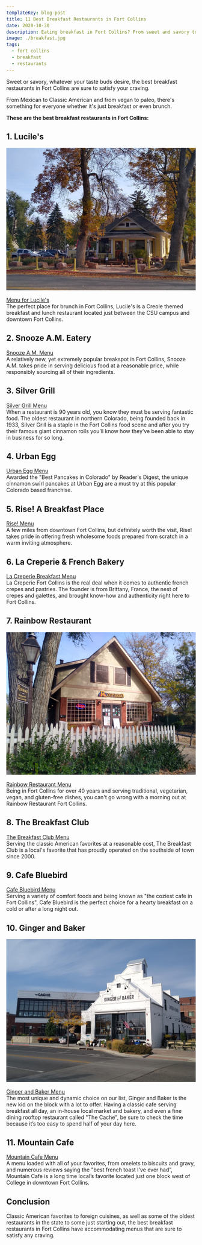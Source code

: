 ```yaml
---
templateKey: blog-post
title: 11 Best Breakfast Restaurants in Fort Collins
date: 2020-10-30
description: Eating breakfast in Fort Collins? From sweet and savory to gluten free and vegan, the best breakfast restaurants in Fort Collins have something for everyone. 
image: ./breakfast.jpg
tags:
  - fort collins
  - breakfast
  - restaurants
---
```

Sweet or savory, whatever your taste buds desire, the best breakfast restaurants in Fort Collins are sure to satisfy your craving. 

From Mexican to Classic American and from vegan to paleo, there's something for everyone whether it's just breakfast or even brunch.

**These are the best breakfast restaurants in Fort Collins:**

## 1. Lucile's
<div class="blog-floating-image image-right">

![Luciles's Restaurant Fort Collins](./luciles-restaurant-fort-collins.jpg)

</div>

<a href="https://www.luciles.com/ft-collins-location-menu/" target="_blank" rel="noopener noreferrer">Menu for Lucile's</a><br/>
The perfect place for brunch in Fort Collins, Lucile's is a Creole themed breakfast and lunch restaurant located just between the CSU campus and downtown Fort Collins. 

## 2. Snooze A.M. Eatery
<a href="https://order.snoozeeatery.com/menu/ft-collins" target="_blank" rel="noopener noreferrer">Snooze A.M. Menu</a><br/>
A relatively new, yet extremely popular breakspot in Fort Collins, Snooze A.M. takes pride in serving delicious food at a reasonable price, while responsibly sourcing all of their ingredients.

## 3. Silver Grill
<a href="https://www.silvergrill.com/breakfast-2/" target="_blank" rel="noopener noreferrer">Silver Grill Menu</a><br/>
When a restaurant is 90 years old, you know they must be serving fantastic food. The oldest restaurant in northern Colorado, being founded back in 1933, Silver Grill is a staple in the Fort Collins food scene and after you try their famous giant cinnamon rolls you’ll know how they’ve been able to stay in business for so long.

## 4. Urban Egg
<a href="https://www.urbaneggeatery.com/menus/" target="_blank" rel="noopener noreferrer">Urban Egg Menu</a><br/>
Awarded the "Best Pancakes in Colorado" by Reader's Digest, the unique cinnamon swirl pancakes at Urban Egg are a must try at this popular Colorado based franchise.

## 5. Rise! A Breakfast Place
<a href="http://riseabreakfastplace.com/menu-2/" target="_blank" rel="noopener noreferrer">Rise! Menu</a><br/>
A few miles from downtown Fort Collins, but definitely worth the visit, Rise! takes pride in offering fresh wholesome foods prepared from scratch in a warm inviting atmosphere.

## 6. La Creperie & French Bakery
<a href="https://fortcollinscreperiebakery.com/breakfast-lunch-menu/" target="_blank" rel="noopener noreferrer">La Creperie Breakfast Menu</a><br/>
La Creperie Fort Collins is the real deal when it comes to authentic french crepes and pastries. The founder is from Brittany, France, the nest of crepes and galettes, and brought know-how and authenticity right here to Fort Collins.

## 7. Rainbow Restaurant
<div class="blog-floating-image image-right">

![Rainbow Restaurant Fort Collins](./rainbow-restaurant-fort-collins.jpg)

</div>

<a href="https://rainbowfoco.com/breakfast-menu/" target="_blank" rel="noopener noreferrer">Rainbow Restaurant Menu</a><br/>
Being in Fort Collins for over 40 years and serving traditional, vegetarian, vegan, and gluten-free dishes, you can't go wrong with a morning out at Rainbow Restaurant Fort Collins.

## 8. The Breakfast Club
<a href="https://1fd599aa-d4be-4a03-a434-1cceb13c8d10.filesusr.com/ugd/0f53ad_a3516a44a5e14fa89ed36e296c6b2d3f.pdf" target="_blank" rel="noopener noreferrer">The Breakfast Club Menu</a><br/>
Serving the classic American favorites at a reasonable cost, The Breakfast Club is a local's favorite that has proudly operated on the southside of town since 2000.

## 9. Cafe Bluebird
<a href="https://www.cafebluebird.com/menu" target="_blank" rel="noopener noreferrer">Cafe Bluebird Menu</a><br/>
Serving a variety of comfort foods and being known as "the coziest cafe in Fort Collins", Cafe Bluebird is the perfect choice for a hearty breakfast on a cold or after a long night out.

## 10. Ginger and Baker
<div class="blog-floating-image image-right">

![Ginger and Baker Restaurant Fort Collins](./ginger-and-baker.jpg)

</div>

<a href="https://gingerandbaker.com/wp-content/uploads/2020/10/Ginger-and-Baker-Menu-Fall-10-2020-1.pdf" target="_blank" rel="noopener noreferrer">Ginger and Baker Menu</a><br/>
The most unique and dynamic choice on our list, Ginger and Baker is the new kid on the block with a lot to offer. Having a classic cafe serving breakfast all day, an in-house local market and bakery, and even a fine dining rooftop restaurant called "The Cache", be sure to check the time because it’s too easy to spend half of your day here.

## 11. Mountain Cafe
<a href="https://image.zmenu.com/menupic/1411724/f906e0bf-181d-4f3b-8573-436a17f04c99.jpg" target="_blank" rel="noopener noreferrer">Mountain Cafe Menu</a><br/>
A menu loaded with all of your favorites, from omelets to biscuits and gravy, and numerous reviews saying the "best french toast I’ve ever had”, Mountain Cafe is a long time local’s favorite located just one block west of College in downtown Fort Collins.

## Conclusion
Classic American favorites to foreign cuisines, as well as some of the oldest restaurants in the state to some just starting out, the best breakfast restaurants in Fort Collins have accommodating menus that are sure to satisfy any craving.